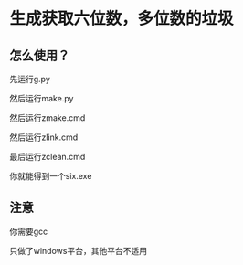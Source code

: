 # 生成获取六位数，多位数的垃圾

## 怎么使用？

先运行g.py

然后运行make.py

然后运行zmake.cmd

然后运行zlink.cmd

最后运行zclean.cmd

你就能得到一个six.exe

## 注意

你需要gcc

只做了windows平台，其他平台不适用